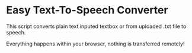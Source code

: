 # Easy Text-To-Speech Converter

This script converts plain text inputed textbox or from uploaded .txt file to speech.

Everything happens within your browser, nothing is transferred remotely!

